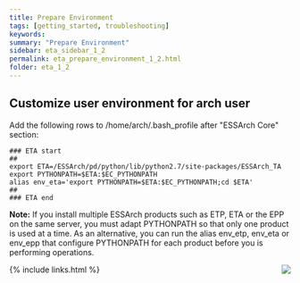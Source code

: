 ```yaml
---
title: Prepare Environment
tags: [getting_started, troubleshooting]
keywords:
summary: "Prepare Environment"
sidebar: eta_sidebar_1_2
permalink: eta_prepare_environment_1_2.html
folder: eta_1_2
---
```


## Customize user environment for arch user

Add the following rows to /home/arch/.bash_profile after "ESSArch Core" section:

    ### ETA start
    ##
    export ETA=/ESSArch/pd/python/lib/python2.7/site-packages/ESSArch_TA
    export PYTHONPATH=$ETA:$EC_PYTHONPATH
    alias env_eta='export PYTHONPATH=$ETA:$EC_PYTHONPATH;cd $ETA'
    ##
    ### ETA end

**Note:** If you install multiple ESSArch products such as ETP, ETA or the EPP on the same server, you must adapt PYTHONPATH so that only one product is used at a time. As an alternative, you can run the alias env_etp, env_eta or env_epp that configure PYTHONPATH for each product before you is performing operations.

[<img align="right" src="images/n.png">](eta_install_1_2.html)
{% include links.html %}

